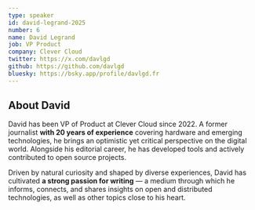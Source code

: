 ```yaml
---
type: speaker
id: david-legrand-2025
number: 6
name: David Legrand
job: VP Product
company: Clever Cloud
twitter: https://x.com/davlgd
github: https://github.com/davlgd
bluesky: https://bsky.app/profile/davlgd.fr
---
```


## About David

David has been VP of Product at Clever Cloud since 2022. A former journalist **with 20 years of experience** covering hardware and emerging technologies, he brings an optimistic yet critical perspective on the digital world. Alongside his editorial career, he has developed tools and actively contributed to open source projects.

Driven by natural curiosity and shaped by diverse experiences, David has cultivated **a strong passion for writing** — a medium through which he informs, connects, and shares insights on open and distributed technologies, as well as other topics close to his heart.

